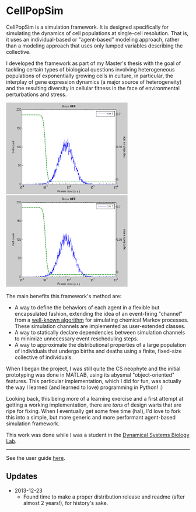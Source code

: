 CellPopSim
==========

CellPopSim is a simulation framework. It is designed specifically for simulating the dynamics of cell populations at single-cell resolution. That is, it uses an individual-based or "agent-based" modeling approach, rather than a modeling approach that uses only lumped variables describing the collective.

I developed the framework as part of my Master's thesis with the goal of tackling certain types of biological questions involving heterogeneous populations of exponentially growing cells in culture, in particular, the interplay of gene expression dynamics (a major source of heterogeneity) and the resulting diversity in cellular fitness in the face of environmental perturbations and stress.

<a href="./docs/img/t1.gif" target="_blank"><img src="./docs/img/t1.gif" loop="infinite" alt="Fast fluctuations" height="250" weight="250"></a>
<a href="./docs/img/t15.gif" target="_blank"><img src="./docs/img/t15.gif" loop="infinite" alt="Fast fluctuations" height="250" weight="250"></a>

The main benefits this framework's method are:

- A way to define the behaviors of each agent in a flexible but encapsulated fashion, extending the idea of an event-firing "channel" from a [well-known algorithm](https://github.com/nvictus/Gillespie) for simulating chemical Markov processes. These simulation channels are implemented as user-extended classes.
- A way to statically declare dependencies between simulation channels to minimize unnecessary event rescheduling steps.
- A way to approximate the distributional properties of a large population of individuals that undergo births and deaths using a finite, fixed-size collective of individuals.

When I began the project, I was still quite the CS neophyte and the initial prototyping was done in MATLAB, using its abysmal "object-oriented" features. This particular implementation, which I did for fun, was actually the way I learned (and learned to love) programming in Python! :)

Looking back, this being more of a learning exercise and a first attempt at getting a working implementation, there are _tons_ of design warts that are ripe for fixing. When I eventually get some free time (ha!), I'd love to fork this into a simple, but more generic and more performant agent-based simulation framework.

This work was done while I was a student in the [Dynamical Systems Biology Lab](http://www.sysbiolab.uottawa.ca).

---

See the user guide [here](./docs/userguide.md).


## Updates

* 2013-12-23
	* Found time to make a proper distribution release and readme (after almost 2 years!), for history's sake.
